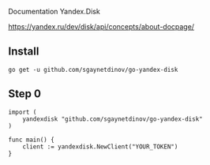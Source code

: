 Documentation Yandex.Disk

https://yandex.ru/dev/disk/api/concepts/about-docpage/


## Install

`go get -u github.com/sgaynetdinov/go-yandex-disk`


## Step 0

```
import (
    yandexdisk "github.com/sgaynetdinov/go-yandex-disk"
)

func main() {
    client := yandexdisk.NewClient("YOUR_TOKEN")
}
```
